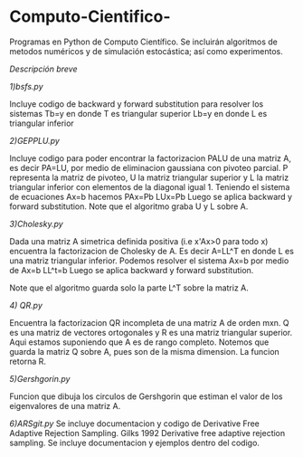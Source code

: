 # Computo-Cientifico-
Programas en Python de Computo Científico. Se incluirán algoritmos de metodos numéricos y de simulación estocástica; así como experimentos. 


*Descripción breve*

*1)bsfs.py*

Incluye codigo de backward y forward substitution para resolver los sistemas
   Tb=y en donde T es triangular superior
   Lb=y en donde L es triangular inferior
   
*2)GEPPLU.py*   

Incluye codigo para poder encontrar la factorizacion PALU de una matriz A, es decir PA=LU, por medio de eliminacion gaussiana con pivoteo parcial. P representa la matriz de pivoteo, U la matriz triangular superior y L la matriz triangular inferior con elementos de la diagonal igual 1. Teniendo el sistema de ecuaciones Ax=b hacemos
        PAx=Pb
        LUx=Pb
Luego se aplica backward y forward substitution. Note que el algoritmo graba U y L sobre A.  
  
*3)Cholesky.py*   
  
Dada una matriz A simetrica definida positiva (i.e x'Ax>0 para todo x) encuentra la factorizacion de Cholesky de A. Es decir A=LL^T en donde L es una matriz triangular inferior. Podemos resolver el sistema Ax=b por medio de
  Ax=b
  LL^t=b
Luego se aplica backward y forward substitution.  

Note que el algoritmo guarda solo la parte L^T sobre la matriz A.


*4) QR.py*

Encuentra la factorizacion QR incompleta de una matriz A de orden mxn. Q es una matriz de vectores ortogonales y R es una matriz triangular superior. Aqui estamos suponiendo que A es de rango completo. Notemos que guarda la matriz Q sobre A, pues son de la misma dimension. La funcion retorna R.


*5)Gershgorin.py*

Funcion que dibuja los circulos de Gershgorin que estiman el valor de los eigenvalores de una matriz A.

  
*6)ARSgit.py*
Se incluye documentacion y codigo de Derivative Free Adaptive Rejection Sampling. Gilks 1992
Derivative free adaptive rejection sampling. Se incluye documentacion y ejemplos dentro del codigo. 

   
